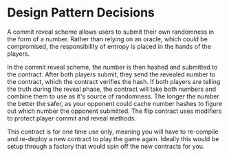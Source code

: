 # Design Pattern Decisions

A commit reveal scheme allows users to submit their own randomness in the form of a number. Rather than relying on an oracle, which could be compromised, the responsibility of entropy is placed in the hands of the players.

In the commit reveal scheme, the number is then hashed and submitted to the contract. After both players submit, they send the revealed number to the contract, which the contract verifies the hash. If both players are telling the truth during the reveal phase, the contract will take both numbers and combine them to use as it's source of randomness. The longer the number the better the safer, as your opponent could cache number hashes to figure out which number the opponent submitted. The flip contract uses modifiers to protect player commit and reveal methods.

This contract is for one time use only, meaning you will have to re-compile and re-deploy a new contract to play the game again. Ideally this would be setup through a factory that would spin off the new contracts for you.